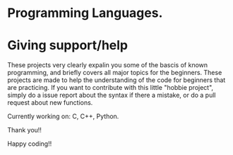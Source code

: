 # Programming Languages.

# Giving support/help

These projects very clearly expalin you some of the bascis of known programming, and briefly covers all major topics for the beginners. These projects are made to help the understanding of the code for beginners that are practicing. If you want to contribute with this little "hobbie project", simply do a issue report about the syntax if there a mistake, or do a pull request about new functions.

Currently working on: C, C++, Python.

Thank you!!

Happy coding!!
